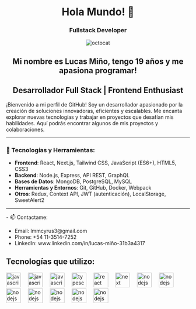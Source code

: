 <h1 align="center">Hola Mundo! 👋 </h1>

<h3 align="center">Fullstack Developer</h3>

<p align="center"> <img src="https://user-images.githubusercontent.com/93209183/192543634-72d05778-8429-44d2-b60f-99f8803bfe48.gif" alt="octocat" /> </p>

<h2 align="center">Mi nombre es Lucas Miño, tengo 19 años y me apasiona programar!</h2>

<h2 align="center">Desarrollador Full Stack | Frontend Enthusiast </h2> 

¡Bienvenido a mi perfil de GitHub! Soy un desarrollador apasionado por la creación de soluciones innovadoras, eficientes y escalables. Me encanta explorar nuevas tecnologías y trabajar en proyectos que desafían mis habilidades. Aquí podrás encontrar algunos de mis proyectos y colaboraciones.

---

### 🚀 Tecnologías y Herramientas:

- **Frontend**: React, Next.js, Tailwind CSS, JavaScript (ES6+), HTML5, CSS3
- **Backend**: Node.js, Express, API REST, GraphQL
- **Bases de Datos**: MongoDB, PostgreSQL, MySQL
- **Herramientas y Entornos**: Git, GitHub, Docker, Webpack
- **Otros**: Redux, Context API, JWT (autenticación), LocalStorage, SweetAlert2

---




  <p>
- 📫 Contactame: 
 <ul>
  <li>Email: lmmcyrus3@gmail.com</li>
  <li>Phone: +54 11-3514-7252</li>
  <li>LinkedIn: www.linkedin.com/in/lucas-miño-31b3a4317</li>
 </ul>
  </p>

  <h2 align="left">Tecnologías que utilizo: </h2>

<div align="left">
  <img src="https://www.svgrepo.com/show/349402/html5.svg" height="40" alt="javascript logo"  />
  <img width="12" />
  <img src="https://www.svgrepo.com/show/349330/css3.svg" height="40" alt="javascript logo"  />
  <img width="12" />
  <img src="https://cdn.jsdelivr.net/gh/devicons/devicon/icons/javascript/javascript-original.svg" height="40" alt="javascript logo"  />
  <img width="12" />
  <img src="https://cdn.jsdelivr.net/gh/devicons/devicon/icons/typescript/typescript-original.svg" height="40" alt="typescript logo"  />
  <img width="12" />
  <img src="https://cdn.jsdelivr.net/gh/devicons/devicon/icons/react/react-original.svg" height="40" alt="react logo"  />
  <img width="12" />
  <img src="https://pbs.twimg.com/profile_images/1565710214019444737/if82cpbS_400x400.jpg" height="40" alt="next logo"  />
  <img width="12" />
  <img src="https://cdn.jsdelivr.net/gh/devicons/devicon/icons/nodejs/nodejs-original.svg" height="40" alt="nodejs logo"  />
  <img width="12" />
  <img src="https://camo.githubusercontent.com/edee52ac74ecae7a8d3307c22ebb0294c78a073a1b7e0da57c3c6429265947f7/68747470733a2f2f75706c6f61642e77696b696d656469612e6f72672f77696b6970656469612f636f6d6d6f6e732f7468756d622f322f32392f506f737467726573716c5f656c657068616e742e7376672f35343070782d506f737467726573716c5f656c657068616e742e7376672e706e67" height="40" alt="nodejs logo"  />
  <img width="12" />
    <img src="https://www.credosystemz.com/wp-content/uploads/2023/08/mongoDB.png" height="40" alt="nodejs logo"  />
  <img width="12" />
  <img src="https://upload.wikimedia.org/wikipedia/commons/thumb/b/b2/Bootstrap_logo.svg/1280px-Bootstrap_logo.svg.png" height="40" alt="nodejs logo"  />
  <img width="12" />
   <img src="https://upload.wikimedia.org/wikipedia/commons/thumb/d/d5/Tailwind_CSS_Logo.svg/2560px-Tailwind_CSS_Logo.svg.png" height="40" alt="nodejs logo"  />
  <img width="12" />
     <img src="https://www.svgrepo.com/show/354202/postman-icon.svg" height="40" alt="nodejs logo"  />
  <img width="12" />
    <img src="https://upload.wikimedia.org/wikipedia/commons/3/33/Figma-logo.svg" height="40" alt="nodejs logo"  />
  <img width="12" />
</div>

<!--
**Lucas21705/Lucas21705** is a ✨ _special_ ✨ repository because its `README.md` (this file) appears on your GitHub profile.

Here are some ideas to get you started:

- 🔭 I’m currently working on ...
- 🌱 I’m currently learning ...
- 👯 I’m looking to collaborate on ...
- 🤔 I’m looking for help with ...
- 💬 Ask me about ...
- 📫 How to reach me: ...
- 😄 Pronouns: ...
- ⚡ Fun fact: ...
-->
